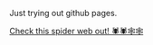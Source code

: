 Just trying out github pages.


[Check this spider web out! 🕷️🕷️🕸️🕸️](https://xdabier.github.io/animated_spider_web_canvas/)
